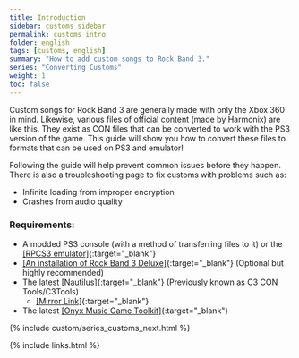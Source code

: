 ```yaml
---
title: Introduction
sidebar: customs_sidebar
permalink: customs_intro
folder: english
tags: [customs, english]
summary: "How to add custom songs to Rock Band 3."
series: "Converting Customs"
weight: 1
toc: false
---
```


Custom songs for Rock Band 3 are generally made with only the Xbox 360 in mind. Likewise, various files of official content (made by Harmonix) are like this. They exist as CON files that can be converted to work with the PS3 version of the game. This guide will show you how to convert these files to formats that can be used on PS3 and emulator!


Following the guide will help prevent common issues before they happen. There is also a troubleshooting page to fix customs with problems such as:
* Infinite loading from improper encryption
* Crashes from audio quality

### Requirements:
* A modded PS3 console (with a method of transferring files to it) or the [[RPCS3 emulator]](https://carlmylo.github.io/rb3-pc/gs_disc){:target="_blank"}
* [[An installation of Rock Band 3 Deluxe]](https://rb3dx.milohax.org/){:target="_blank"} (Optional but highly recommended)
* The latest [[Nautilus]](https://nemosnautilus.com/nautilus/){:target="_blank"} (Previously known as C3 CON Tools/C3Tools)
	* [[Mirror Link]](https://github.com/trojannemo/Nautilus/releases/){:target="_blank"}
* The latest [[Onyx Music Game Toolkit]](https://github.com/mtolly/onyxite-customs){:target="_blank"}

{% include custom/series_customs_next.html %}

{% include links.html %}